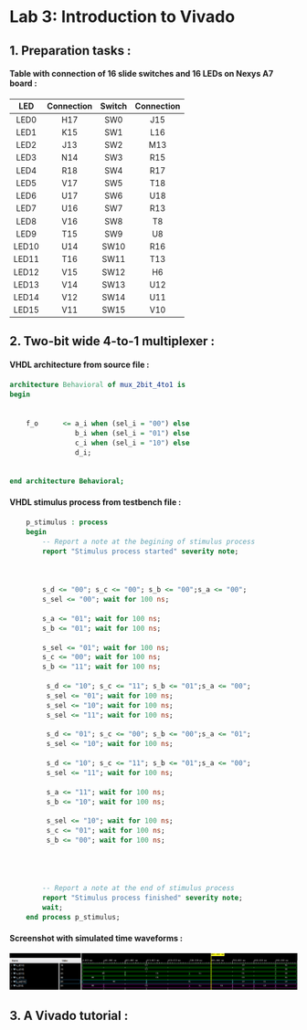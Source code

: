 # **Lab 3: Introduction to Vivado**

## 1. Preparation tasks :

#### Table with connection of 16 slide switches and 16 LEDs on Nexys A7 board :

| **LED** | **Connection** | **Switch** | **Connection** | 
| :-: | :-: | :-: | :-: |
| LED0 | H17 | SW0 | J15 |
| LED1 | K15 | SW1 | L16 |
| LED2 | J13 | SW2 | M13 |
| LED3 | N14 | SW3 | R15 |
| LED4 | R18 | SW4 | R17 |
| LED5 | V17 | SW5 | T18 |
| LED6 | U17 | SW6 | U18 |
| LED7 | U16 | SW7 | R13 |
| LED8 | V16 | SW8 | T8 |
| LED9 | T15 | SW9 | U8 |
| LED10 | U14 | SW10 | R16 |
| LED11 | T16 | SW11 | T13 |
| LED12 | V15 | SW12 | H6 |
| LED13 | V14 | SW13 | U12 |
| LED14 | V12 | SW14 | U11 |
| LED15 | V11 | SW15 | V10 |

## 2. Two-bit wide 4-to-1 multiplexer :

#### VHDL architecture from source file :
```vhdl
architecture Behavioral of mux_2bit_4to1 is
begin


    f_o      <= a_i when (sel_i = "00") else
                b_i when (sel_i = "01") else
                c_i when (sel_i = "10") else
                d_i;


end architecture Behavioral;
```

#### VHDL stimulus process from testbench file :
```vhdl
    p_stimulus : process
    begin
        -- Report a note at the begining of stimulus process
        report "Stimulus process started" severity note;



        s_d <= "00"; s_c <= "00"; s_b <= "00";s_a <= "00";
        s_sel <= "00"; wait for 100 ns;
        
        s_a <= "01"; wait for 100 ns;
        s_b <= "01"; wait for 100 ns;
          
        s_sel <= "01"; wait for 100 ns;
        s_c <= "00"; wait for 100 ns;
        s_b <= "11"; wait for 100 ns;
        
         s_d <= "10"; s_c <= "11"; s_b <= "01";s_a <= "00";
         s_sel <= "01"; wait for 100 ns;
         s_sel <= "10"; wait for 100 ns;
         s_sel <= "11"; wait for 100 ns;
         
         s_d <= "01"; s_c <= "00"; s_b <= "00";s_a <= "01";
         s_sel <= "10"; wait for 100 ns;
         
         s_d <= "10"; s_c <= "11"; s_b <= "01";s_a <= "00";
         s_sel <= "11"; wait for 100 ns;
         
         s_a <= "11"; wait for 100 ns;
         s_b <= "10"; wait for 100 ns;
          
         s_sel <= "10"; wait for 100 ns;
         s_c <= "01"; wait for 100 ns;
         s_b <= "00"; wait for 100 ns;




        -- Report a note at the end of stimulus process
        report "Stimulus process finished" severity note;
        wait;
    end process p_stimulus;
```

#### Screenshot with simulated time waveforms :
![error](/obrazky/DE1_CV3.png)

## 3. A Vivado tutorial :

